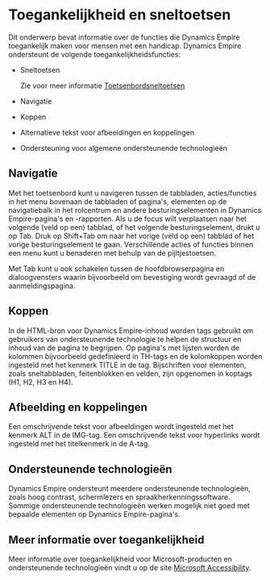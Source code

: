 # Toegankelijkheid en sneltoetsen

Dit onderwerp bevat informatie over de functies die Dynamics Empire toegankelijk maken voor mensen met een handicap. Dynamics Empire ondersteunt de volgende toegankelijkheidsfuncties:  

- Sneltoetsen

    Zie voor meer informatie [Toetsenbordsneltoetsen](Toetsenbordsneltoetsen/)

- Navigatie  

- Koppen  

- Alternatieve tekst voor afbeeldingen en koppelingen

- Ondersteuning voor algemene ondersteunende technologieën  

## Navigatie

Met het toetsenbord kunt u navigeren tussen de tabbladen, acties/functies in het menu bovenaan de tabbladen of pagina's, elementen op de navigatiebalk in het rolcentrum en andere besturingselementen in Dynamics Empire-pagina's en -rapporten. Als u de focus wilt verplaatsen naar het volgende (veld op een) tabblad, of het volgende besturingselement, drukt u op Tab. Druk op Shift+Tab om naar het vorige (veld op een) tabblad of het vorige besturingselement te gaan. Verschillende acties of functies binnen een menu kunt u benaderen met behulp van de pijltjestoetsen.  

Met Tab kunt u ook schakelen tussen de hoofdbrowserpagina en dialoogvensters waarin bijvoorbeeld om bevestiging wordt gevraagd of de aanmeldingspagina.  

## Koppen

In de HTML-bron voor Dynamics Empire-inhoud worden tags gebruikt om gebruikers van ondersteunende technologie te helpen de structuur en inhoud van de pagina te begrijpen. Op pagina's met lijsten worden de kolommen bijvoorbeeld gedefinieerd in TH-tags en de kolomkoppen worden ingesteld met het kenmerk TITLE in de tag. Bijschriften voor elementen, zoals sneltabbladen, feitenblokken en velden, zijn opgenomen in koptags (H1, H2, H3 en H4).  

## Afbeelding en koppelingen

Een omschrijvende tekst voor afbeeldingen wordt ingesteld met het kenmerk ALT in de IMG-tag. Een omschrijvende tekst voor hyperlinks wordt ingesteld met het titelkenmerk in de A-tag.  

## Ondersteunende technologieën

Dynamics Empire ondersteunt meerdere ondersteunende technologieën, zoals hoog contrast, schermlezers en spraakherkenningssoftware. Sommige ondersteunende technologieën werken mogelijk niet goed met bepaalde elementen op Dynamics Empire-pagina's.  

## Meer informatie over toegankelijkheid

Meer informatie over toegankelijkheid voor Microsoft-producten en ondersteunende technologieën vindt u op de site [Microsoft Accessibility](https://go.microsoft.com/fwlink/?LinkId=262160).
